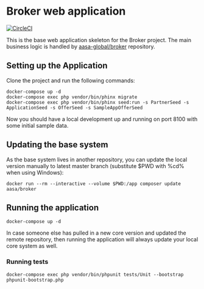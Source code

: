 # Broker web application

[![CircleCI](https://circleci.com/gh/aasa-global/broker-frontend.svg?style=shield&circle-token=08389d4d974569df4b92e070aa1ffbb510a0d5df)](https://circleci.com/gh/aasa-global/broker-frontend)

This is the base web application skeleton for the Broker project. The main business logic is handled by [aasa-global/broker](https://github.com/aasa-global/broker)
repository.

## Setting up the Application

Clone the project and run the following commands:

    docker-compose up -d
    docker-compose exec php vendor/bin/phinx migrate
    docker-compose exec php vendor/bin/phinx seed:run -s PartnerSeed -s ApplicationSeed -s OfferSeed -s SampleAppOfferSeed

Now you should have a local development up and running on port 8100 with some initial sample data.

## Updating the base system

As the base system lives in another repository, you can update the local version manually to latest master branch (substitute $PWD with %cd% when using Windows):

    docker run --rm --interactive --volume $PWD:/app composer update aasa/broker
    
## Running the application

    docker-compose up -d
    
In case someone else has pulled in a new core version and updated the remote repository, then running the application will always update your local
core system as well.


### Running tests

    docker-compose exec php vendor/bin/phpunit tests/Unit --bootstrap phpunit-bootstrap.php